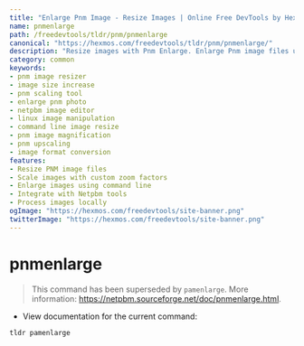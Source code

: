 ```yaml
---
title: "Enlarge Pnm Image - Resize Images | Online Free DevTools by Hexmos"
name: pnmenlarge
path: /freedevtools/tldr/pnm/pnmenlarge
canonical: "https://hexmos.com/freedevtools/tldr/pnm/pnmenlarge/"
description: "Resize images with Pnm Enlarge. Enlarge Pnm image files using powerful scaling algorithms and custom zoom factors. Free online tool, no registration required."
category: common
keywords:
- pnm image resizer
- image size increase
- pnm scaling tool
- enlarge pnm photo
- netpbm image editor
- linux image manipulation
- command line image resize
- pnm image magnification
- pnm upscaling
- image format conversion
features:
- Resize PNM image files
- Scale images with custom zoom factors
- Enlarge images using command line
- Integrate with Netpbm tools
- Process images locally
ogImage: "https://hexmos.com/freedevtools/site-banner.png"
twitterImage: "https://hexmos.com/freedevtools/site-banner.png"
---
```


# pnmenlarge

> This command has been superseded by `pamenlarge`.
> More information: <https://netpbm.sourceforge.net/doc/pnmenlarge.html>.

- View documentation for the current command:

`tldr pamenlarge`
